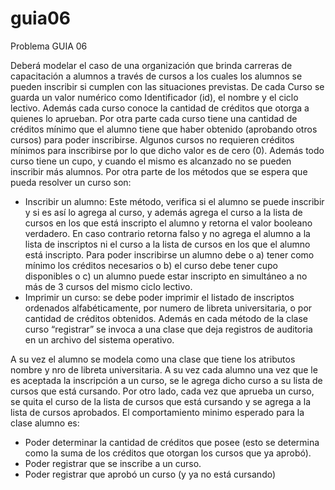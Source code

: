 # guia06
Problema GUIA 06

Deberá modelar el caso de una organización que brinda carreras de capacitación a alumnos a través de cursos a los cuales los alumnos se pueden inscribir si cumplen con las situaciones previstas.
De cada Curso se guarda un valor numérico como Identificador (id), el nombre y el ciclo lectivo. Además cada curso conoce la cantidad de créditos que otorga a quienes lo aprueban. Por otra parte cada curso tiene una cantidad de créditos mínimo que el alumno tiene que haber obtenido (aprobando otros cursos) para poder inscribirse. Algunos cursos no requieren créditos mínimos para inscribirse por lo que dicho valor es de cero (0). Además todo curso tiene un cupo, y cuando el mismo es alcanzado no se pueden inscribir más alumnos.
Por otra parte de los métodos que se espera que pueda resolver un curso son:
-	Inscribir un alumno: Este método, verifica si el alumno se puede inscribir y si es así lo agrega al curso, y además agrega el curso a la lista de cursos en los que está inscripto el alumno y retorna el valor booleano verdadero. En caso contrario retorna falso y no agrega el alumno a la lista de inscriptos ni el curso a la lista de cursos en los que el alumno está inscripto. Para poder inscribirse un alumno debe
o	a) tener como mínimo los créditos necesarios
o	b) el curso debe tener cupo disponibles
o	c) un alumno puede estar inscripto en simultáneo a no más de 3 cursos del mismo ciclo lectivo.
-	Imprimir un curso: se debe poder imprimir el listado de inscriptos ordenados alfabéticamente, por numero de libreta universitaria, o por cantidad de créditos obtenidos.
Además en cada método de la clase curso “registrar” se invoca a una clase que deja registros de auditoria en un archivo del sistema operativo.

A su vez el alumno se modela como una clase que tiene los atributos nombre y nro de libreta universitaria. A su vez cada alumno una vez que le es aceptada la inscripción a un curso, se le agrega dicho curso a su lista de cursos que está cursando. Por otro lado, cada vez que aprueba un curso, se quita el curso de la lista de cursos que está cursando y se agrega a la lista de cursos aprobados.
El comportamiento minimo esperado para la clase alumno es:
-	Poder determinar la cantidad de créditos que posee (esto se determina como la suma de los créditos que otorgan los cursos que ya aprobó).
-	Poder registrar que se inscribe a un curso.
-	Poder registrar que aprobó un curso (y ya no está cursando)
